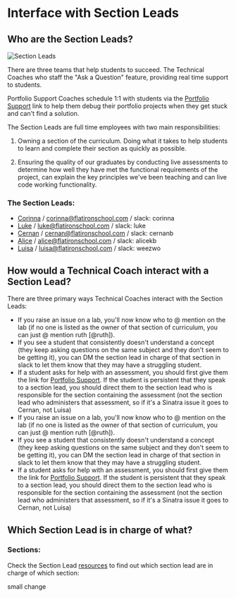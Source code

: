 # Interface with Section Leads

## Who are the Section Leads?

![Section Leads](http://i.giphy.com/QHE5gWI0QjqF2.gif "Section Leads")

There are three teams that help students to succeed. The Technical Coaches who staff the "Ask a Question" feature, providing real time support to students.

Portfolio Support Coaches schedule 1:1 with students via the [Portfolio Support](https://theflatironschool.typeform.com/to/UUhrc7) link to help them debug their portfolio projects when they get stuck and can't find a solution.

The Section Leads are full time employees with two main responsibilities:

1. Owning a section of the curriculum. Doing what it takes to help students to learn and complete their section as quickly as possible.

2. Ensuring the quality of our graduates by conducting live assessments to determine how well they have met the functional requirements of the project, can explain the key principles we've been teaching and can live code working functionality.

### The Section Leads:

 - [Corinna](http://learn.co/cjbrock) / [corinna@flatironschool.com](corinna@flatironschool.com) / slack: corinna
 - [Luke](http://learn.co/lukeghenco) / [luke@flatironschool.com](luke@flatironschool.com) / slack: luke
 - [Cernan](http://learn.co/cernanb) / [cernan@flatironschool.com](cernan@flatironschool.com) / slack: cernanb
 - [Alice](https://learn.co/Alicekb) / [alice@flatironschool.com](alice@flatironschool.com) / slack: alicekb
 - [Luisa](http://learn.co/weezwo) / [luisa@flatironschool.com](luisa@flatironschool.com) / slack: weezwo

## How would a Technical Coach interact with a Section Lead?

There are three primary ways Technical Coaches interact with the Section Leads:
 - If you raise an issue on a lab, you'll now know who to @ mention on the lab (if no one is listed as the owner of that section of curriculum, you can just @ mention ruth [@ruth]).
 - If you see a student that consistently doesn't understand a  concept (they keep asking questions on the same subject and they don't seem to be getting it), you can DM the section lead in charge of that section in slack to let them know that they may have a struggling student.
 - If a student asks for help with an assessment, you should first give them the link for [Portfolio Support](https://theflatironschool.typeform.com/to/UUhrc7). If the student is persistent that they speak to a section lead, you should direct them to the section lead who is responsible for the section containing the assessment (not the section lead who administers that assessment, so if it's a Sinatra issue it goes to Cernan, not Luisa)
 - If you raise an issue on a lab, you'll now know who to @ mention on the lab (if no one is listed as the owner of that section of curriculum, you can just @ mention ruth [@ruth]).
 - If you see a student that consistently doesn't understand a  concept (they keep asking questions on the same subject and they don't seem to be getting it), you can DM the section lead in charge of that section in slack to let them know that they may have a struggling student.
 - If a student asks for help with an assessment, you should first give them the link for [Portfolio Support](https://theflatironschool.typeform.com/to/UUhrc7). If the student is persistent that they speak to a section lead, you should direct them to the section lead who is responsible for the section containing the assessment (not the section lead who administers that assessment, so if it's a Sinatra issue it goes to Cernan, not Luisa)
 
## Which Section Lead is in charge of what?

### Sections:

Check the Section Lead [resources](https://github.com/flatiron-labs/learn-support/blob/master/learn-instructors.md) to find out which section lead are in charge of which section: 

small change
